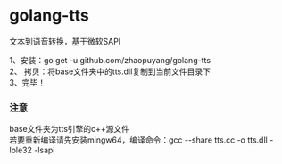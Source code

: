 # golang-tts
文本到语音转换，基于微软SAPI

1、安装：go get -u github.com/zhaopuyang/golang-tts<br/>
2、 拷贝：将base文件夹中的tts.dll复制到当前文件目录下<br/>
3、完毕！<br/>

<h3>注意</h3>
base文件夹为tts引擎的c++源文件<br/>
若要重新编译请先安装mingw64，编译命令：gcc --share tts.cc -o tts.dll -lole32 -lsapi
